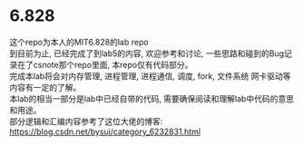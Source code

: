 # 6.828
这个repo为本人的MIT6.828的lab repo<br/>
到目前为止, 已经完成了到lab5的内容, 欢迎参考和讨论, 一些思路和碰到的Bug记录在了csnote那个repo里面, 本repo仅有代码部分。<br/>
完成本lab将会对内存管理, 进程管理, 进程通信, 调度, fork, 文件系统 网卡驱动等内容有一定的了解。<br/>
本lab的相当一部分是lab中已经自带的代码, 需要确保阅读和理解lab中代码的意思和用途。<br/>
部分逻辑和汇编内容参考了这位大佬的博客: https://blog.csdn.net/bysui/category_6232831.html
<br/>
